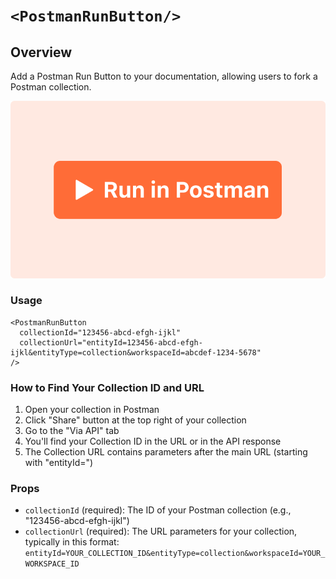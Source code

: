 # `<PostmanRunButton/>`

## Overview

Add a Postman Run Button to your documentation, allowing users to fork a Postman collection.

<img alt="Postman Run Button" src="postman-run-button.png" width="800" />

### Usage

```mdx
<PostmanRunButton 
  collectionId="123456-abcd-efgh-ijkl" 
  collectionUrl="entityId=123456-abcd-efgh-ijkl&entityType=collection&workspaceId=abcdef-1234-5678"
/>
```

### How to Find Your Collection ID and URL

1. Open your collection in Postman
2. Click "Share" button at the top right of your collection
3. Go to the "Via API" tab
4. You'll find your Collection ID in the URL or in the API response
5. The Collection URL contains parameters after the main URL (starting with "entityId=")

### Props

- `collectionId` (required): The ID of your Postman collection (e.g., "123456-abcd-efgh-ijkl")
- `collectionUrl` (required): The URL parameters for your collection, typically in this format: 
  `entityId=YOUR_COLLECTION_ID&entityType=collection&workspaceId=YOUR_WORKSPACE_ID`